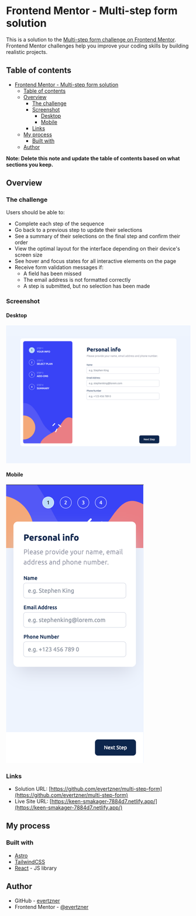# Frontend Mentor - Multi-step form solution

This is a solution to the [Multi-step form challenge on Frontend Mentor](https://www.frontendmentor.io/challenges/multistep-form-YVAnSdqQBJ). Frontend Mentor challenges help you improve your coding skills by building realistic projects.

## Table of contents

- [Frontend Mentor - Multi-step form solution](#frontend-mentor---multi-step-form-solution)
  - [Table of contents](#table-of-contents)
  - [Overview](#overview)
    - [The challenge](#the-challenge)
    - [Screenshot](#screenshot)
      - [Desktop](#desktop)
      - [Mobile](#mobile)
    - [Links](#links)
  - [My process](#my-process)
    - [Built with](#built-with)
  - [Author](#author)

**Note: Delete this note and update the table of contents based on what sections you keep.**

## Overview

### The challenge

Users should be able to:

- Complete each step of the sequence
- Go back to a previous step to update their selections
- See a summary of their selections on the final step and confirm their order
- View the optimal layout for the interface depending on their device's screen size
- See hover and focus states for all interactive elements on the page
- Receive form validation messages if:
  - A field has been missed
  - The email address is not formatted correctly
  - A step is submitted, but no selection has been made

### Screenshot

#### Desktop

![Desktop](./screenshots/screenshot-dekstop.png)

#### Mobile

![Mobile](./screenshots/screenshot-mobile.png)

### Links

- Solution URL: [https://github.com/evertzner/multi-step-form](https://github.com/evertzner/multi-step-form)
- Live Site URL: [https://keen-smakager-7884d7.netlify.app/](https://keen-smakager-7884d7.netlify.app/)

## My process

### Built with

- [Astro](https://astro.build/)
- [TailwindCSS](https://tailwindcss.com/)
- [React](https://reactjs.org/) - JS library

## Author

- GitHub - [evertzner](https://github.com/evertzner)
- Frontend Mentor - [@evertzner](https://www.frontendmentor.io/profile/evertzner)
